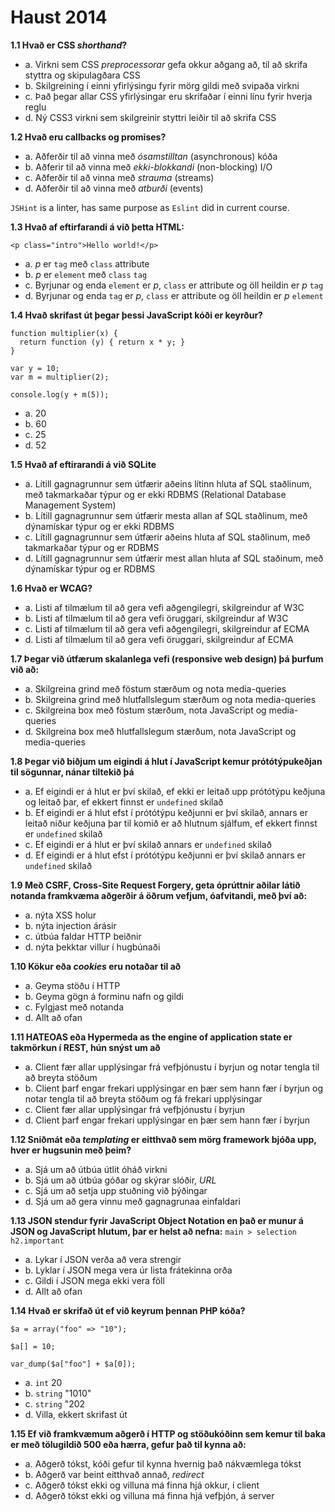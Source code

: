 # Haust 2014

**1.1 Hvað er CSS *shorthand*?**

- a. Virkni sem CSS *preprocessorar* gefa okkur aðgang að, til að skrifa styttra og skipulagðara CSS
- b. Skilgreining í einni yfirlýsingu fyrir mörg gildi með svipaða virkni
- c. Það þegar allar CSS yfirlýsingar eru skrifaðar í einni línu fyrir hverja reglu
- d. Ný CSS3 virkni sem skilgreinir styttri leiðir til að skrifa CSS


**1.2 Hvað eru callbacks og promises?**

- a. Aðferðir til að vinna með *ósamstilltan* (asynchronous) kóða
- b. Aðferir til að vinna með *ekki-blokkandi* (non-blocking) I/O
- c. Aðferðir til að vinna með *strauma* (streams)
- d. Aðferðir til að vinna með *atburði* (events)

`JSHint` is a linter, has same purpose as `Eslint` did in current course.


**1.3 Hvað af eftirfarandi á við þetta HTML:**
```
<p class="intro">Hello world!</p>
```
- a. *p* er `tag` með `class` attribute
- b. *p* er `element` með `class` `tag`
- c. Byrjunar og enda `element` er *p*, `class` er attribute og öll heildin er *p* `tag`
- d. Byrjunar og enda `tag` er *p*, `class` er attribute og öll heildin er *p* `element`

  
**1.4 Hvað skrifast út þegar þessi JavaScript kóði er keyrður?**
```
function multiplier(x) {
  return function (y) { return x * y; }
}

var y = 10;
var m = multiplier(2);

console.log(y + m(5));
```

- a. 20
- b. 60
- c. 25
- d. 52

 
 **1.5 Hvað af eftirarandi á við SQLite**
 
- a. Lítill gagnagrunnur sem útfærir aðeins lítinn hluta af SQL staðlinum, með takmarkaðar týpur og er ekki RDBMS (Relational Database Management System)
- b. Lítill gagnagrunnur sem útfærir mesta allan af SQL staðlinum, með dýnamískar týpur og er ekki RDBMS
- c. Lítill gagnagrunnur sem útfærir aðeins hluta af SQL staðlinum, með takmarkaðar týpur og er RDBMS
- d. Lítill gagnagrunnur sem útfærir mest allan hluta af SQL staðinum, með dýnamískar týpur og er RDBMS
 
 **1.6 Hvað er WCAG?**

- a. Listi af tilmælum til að gera vefi aðgengilegri, skilgreindur af W3C
- b. Listi af tilmælum til að gera vefi öruggari, skilgreindur af W3C
- c. Listi af tilmælum til að gera vefi aðgengilegri, skilgreindur af ECMA
- d. Listi af tilmælum til að gera vefi öruggari, skilgreindur af ECMA
 
 
**1.7 Þegar við útfærum skalanlega vefi (responsive web design) þá þurfum við að:**
 
- a. Skilgreina grind með föstum stærðum og nota media-queries
- b. Skilgreina grind með hlutfallslegum stærðum og nota media-queries
- c. Skilgreina box með föstum stærðum, nota JavaScript og media-queries
- d. Skilgreina box með hlutfallslegum stærðum, nota JavaScript og media-queries
 
 
**1.8 Þegar við biðjum um eigindi á hlut í JavaScript kemur prótótýpukeðjan til sögunnar, nánar tiltekið þá**
 
- a. Ef eigindi er á hlut er því skilað, ef ekki er leitað upp prótótýpu keðjuna og leitað þar, ef ekkert finnst er `undefined` skilað
- b. Ef eigindi er á hlut efst í prótótýpu keðjunni er því skilað, annars er leitað niður keðjuna þar til komið er að hlutnum sjálfum, ef ekkert finnst er `undefined` skilað
- c. Ef eigindi er á hlut er því skilað annars er `undefined` skilað
- d. Ef eigindi er á hlut efst í prótótýpu keðjunni er því skilað annars er `undefined` skilað
 
 
**1.9 Með CSRF, Cross-Site Request Forgery, geta óprúttnir aðilar látið notanda framkvæma aðgerðir á öðrum vefjum, óafvitandi, með því að:**
 
- a. nýta XSS holur
- b. nýta injection árásir
- c. útbúa faldar HTTP beiðnir
- d. nýta þekktar villur í hugbúnaði
 
 
**1.10 Kökur eða *cookies* eru notaðar til að**

- a. Geyma stöðu í HTTP
- b. Geyma gögn á forminu nafn og gildi
- c. Fylgjast með notanda
- d. Allt að ofan


**1.11 HATEOAS eða Hypermeda as the engine of application state er takmörkun í REST, hún snýst um að**

- a. Client fær allar upplýsingar frá vefþjónustu í byrjun og notar tengla til að breyta stöðum
- b. Client þarf engar frekari upplýsingar en þær sem hann fær í byrjun og notar tengla til að breyta stöðum og fá frekari upplýsingar
- c. Client fær allar upplýsingar frá vefþjónustu í byrjun
- d. Client þarf engar frekari upplýsingar en þær sem hann fær í byrjun


**1.12 Sniðmát eða *templating* er eitthvað sem mörg framework bjóða upp, hver er hugsunin með þeim?**

- a. Sjá um að útbúa útlit óháð virkni
- b. Sjá um að útbúa góðar og skýrar slóðir, *URL*
- c. Sjá um að setja upp stuðning við þýðingar
- d. Sjá um að gera vinnu með gagnagrunaa einfaldari


**1.13 JSON stendur fyrir JavaScript Object Notation en það er munur á JSON og JavaScript hlutum, þar er helst að nefna:**
`main > selection h2.important`

- a. Lykar í JSON verða að vera strengir
- b. Lyklar í JSON mega vera úr lista frátekinna orða
- c. Gildi í JSON mega ekki vera föll
- d. Allt að ofan


**1.14 Hvað er skrifað út ef við keyrum þennan PHP kóða?**
```
$a = array("foo" => "10");

$a[] = 10;

var_dump($a["foo"] + $a[0]);
```

- a. `int` 20
- b. `string` "1010"
- c. `string` "202
- d. Villa, ekkert skrifast út


**1.15 Ef við framkvæmum aðgerð í HTTP og stöðukóðinn sem kemur til baka er með tölugildið 500 eða hærra, gefur það til kynna að:**

- a. Aðgerð tókst, kóði gefur til kynna hvernig það nákvæmlega tókst
- b. Aðgerð var beint eitthvað annað, *redirect*
- c. Aðgerð tókst ekki og villuna má finna hjá okkur, í client
- d. Aðgerð tókst ekki og villuna má finna hjá vefþjón, á server
